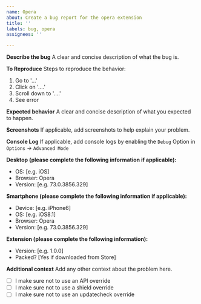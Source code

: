 ```yaml
---
name: Opera
about: Create a bug report for the opera extension
title: ''
labels: bug, opera
assignees: ''

---
```


**Describe the bug**
A clear and concise description of what the bug is.

**To Reproduce**
Steps to reproduce the behavior:
1. Go to '...'
2. Click on '....'
3. Scroll down to '....'
4. See error

**Expected behavior**
A clear and concise description of what you expected to happen.

**Screenshots**
If applicable, add screenshots to help explain your problem.

**Console Log**
If applicable, add console logs by enabling the `Debug` Option in `Options` -> `Advanced Mode`

**Desktop (please complete the following information if applicable):**
 - OS: [e.g. iOS]
 - Browser: Opera
 - Version: [e.g. 73.0.3856.329]

**Smartphone (please complete the following information if applicable):**
 - Device: [e.g. iPhone6]
 - OS: [e.g. iOS8.1]
 - Browser: Opera
 - Version: [e.g. 73.0.3856.329]


**Extension (please complete the following information):**
- Version: [e.g. 1.0.0]
- Packed? [Yes if downloaded from Store]

**Additional context**
Add any other context about the problem here.

- [ ] I make sure not to use an API override
- [ ] I make sure not to use a shield override
- [ ] I make sure not to use an updatecheck override

